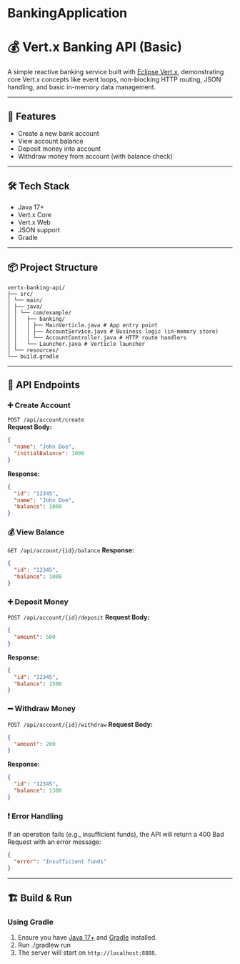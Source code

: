 # BankingApplication

# 💰 Vert.x Banking API (Basic)

A simple reactive banking service built with [Eclipse Vert.x](https://vertx.io/), demonstrating core Vert.x concepts like event loops, non-blocking HTTP routing, JSON handling, and basic in-memory data management.

---

## 🚀 Features

- Create a new bank account
- View account balance
- Deposit money into account
- Withdraw money from account (with balance check)

---

## 🛠 Tech Stack

- Java 17+
- Vert.x Core
- Vert.x Web
- JSON support
- Gradle

---

## 📦 Project Structure

```
vertx-banking-api/
├── src/
│ └── main/
│ ├── java/
│ │ └── com/example/
│ │   ├── banking/
│ │   │ ├── MainVerticle.java # App entry point
│ │   │ ├── AccountService.java # Business logic (in-memory store)
│ │   │ └── AccountController.java # HTTP route handlers
│ │   └── Launcher.java # Verticle launcher
│ └── resources/
└── build.gradle
```

---

## 📘 API Endpoints

### ➕ Create Account
`POST /api/account/create`  
**Request Body:**
```json
{
  "name": "John Doe",
  "initialBalance": 1000
}
```

**Response:**
```json
{
  "id": "12345",
  "name": "John Doe",
  "balance": 1000
}
```

### 💰 View Balance
`GET /api/account/{id}/balance`
**Response:**
```json
{
  "id": "12345",
  "balance": 1000
}
```

### ➕ Deposit Money
`POST /api/account/{id}/deposit`
**Request Body:**
```json
{
  "amount": 500
}
```
**Response:**
```json
{
  "id": "12345",
  "balance": 1500
}
```

### ➖ Withdraw Money
`POST /api/account/{id}/withdraw`
**Request Body:**
```json
{
  "amount": 200
}
```
**Response:**
```json
{
  "id": "12345",
  "balance": 1300
}
```

### ❗ Error Handling
If an operation fails (e.g., insufficient funds), the API will return a 400 Bad Request with an error message:
```json
{
  "error": "Insufficient funds"
}
```
---

## 🏗 Build & Run
### Using Gradle
1. Ensure you have [Java 17+](https://www.oracle.com/java/technologies/javase-jdk17-downloads.html) and [Gradle](https://gradle.org/install/) installed.
2. Run ./gradlew run
3. The server will start on `http://localhost:8888`.